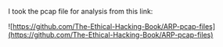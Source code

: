 I took the pcap file for analysis from this link:

![https://github.com/The-Ethical-Hacking-Book/ARP-pcap-files](https://github.com/The-Ethical-Hacking-Book/ARP-pcap-files)
